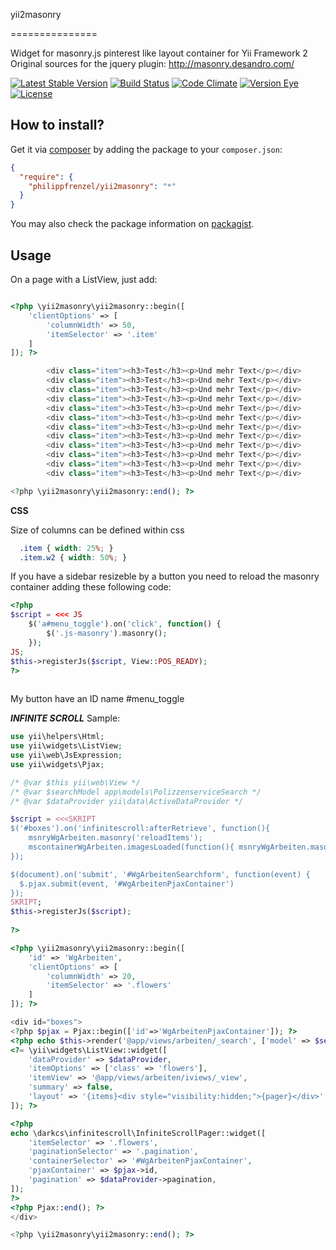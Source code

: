 yii2masonry

===============

Widget for masonry.js pinterest like layout container for Yii Framework 2
Original sources for the jquery plugin: http://masonry.desandro.com/

[![Latest Stable Version](https://poser.pugx.org/philippfrenzel/yii2masonry/v/stable.svg)](https://packagist.org/packages/philippfrenzel/yii2masonry)
[![Build Status](https://travis-ci.org/philippfrenzel/yii2masonry.svg?branch=master)](https://travis-ci.org/philippfrenzel/yii2masonry)
[![Code Climate](https://codeclimate.com/github/philippfrenzel/yii2masonry.png)](https://codeclimate.com/github/philippfrenzel/yii2masonry)
[![Version Eye](https://www.versioneye.com/php/philippfrenzel:yii2masonry/badge.svg)](https://www.versioneye.com/php/philippfrenzel:yii2masonry)
[![License](https://poser.pugx.org/philippfrenzel/yii2masonry/license.svg)](https://packagist.org/packages/philippfrenzel/yii2masonry)

How to install?
---------------

Get it via [composer](http://getcomposer.org/) by adding the package to your `composer.json`:

```json
{
  "require": {
    "philippfrenzel/yii2masonry": "*"
  }
}
```

You may also check the package information on [packagist](https://packagist.org/packages/philippfrenzel/yii2masonry).


Usage
-----
On a page with a ListView, just add:


```php

<?php \yii2masonry\yii2masonry::begin([
    'clientOptions' => [
        'columnWidth' => 50,
        'itemSelector' => '.item'
    ]
]); ?>

        <div class="item"><h3>Test</h3><p>Und mehr Text</p></div>
        <div class="item"><h3>Test</h3><p>Und mehr Text</p></div>
        <div class="item"><h3>Test</h3><p>Und mehr Text</p></div>
        <div class="item"><h3>Test</h3><p>Und mehr Text</p></div>
        <div class="item"><h3>Test</h3><p>Und mehr Text</p></div>
        <div class="item"><h3>Test</h3><p>Und mehr Text</p></div>
        <div class="item"><h3>Test</h3><p>Und mehr Text</p></div>
        <div class="item"><h3>Test</h3><p>Und mehr Text</p></div>
        <div class="item"><h3>Test</h3><p>Und mehr Text</p></div>
        <div class="item"><h3>Test</h3><p>Und mehr Text</p></div>
        <div class="item"><h3>Test</h3><p>Und mehr Text</p></div>
        <div class="item"><h3>Test</h3><p>Und mehr Text</p></div>

<?php \yii2masonry\yii2masonry::end(); ?>

```
**CSS**

Size of columns can be defined within css
```css
  .item { width: 25%; } 
  .item.w2 { width: 50%; }
```

If you have a sidebar resizeble by a button you need to reload the masonry container adding these following code:
```php
<?php
$script = <<< JS
    $('a#menu_toggle').on('click', function() {
        $('.js-masonry').masonry();
    });
JS;
$this->registerJs($script, View::POS_READY);
?>
  
```
My button have an ID name #menu_toggle

***INFINITE SCROLL***
Sample:
```php
use yii\helpers\Html;
use yii\widgets\ListView;
use yii\web\JsExpression;
use yii\widgets\Pjax;

/* @var $this yii\web\View */
/* @var $searchModel app\models\PolizzenserviceSearch */
/* @var $dataProvider yii\data\ActiveDataProvider */

$script = <<<SKRIPT
$('#boxes').on('infinitescroll:afterRetrieve', function(){
    msnryWgArbeiten.masonry('reloadItems');
    mscontainerWgArbeiten.imagesLoaded(function(){ msnryWgArbeiten.masonry() });
});

$(document).on('submit', '#WgArbeitenSearchform', function(event) {
  $.pjax.submit(event, '#WgArbeitenPjaxContainer')
});
SKRIPT;
$this->registerJs($script);
    
?>

<?php \yii2masonry\yii2masonry::begin([
    'id' => 'WgArbeiten',
    'clientOptions' => [
        'columnWidth' => 20,
        'itemSelector' => '.flowers'
    ]
]); ?>

<div id="boxes">
<?php $pjax = Pjax::begin(['id'=>'WgArbeitenPjaxContainer']); ?>
<?php echo $this->render('@app/views/arbeiten/_search', ['model' => $searchModel]); ?>
<?= \yii\widgets\ListView::widget([
    'dataProvider' => $dataProvider,
    'itemOptions' => ['class' => 'flowers'],
    'itemView' => '@app/views/arbeiten/iviews/_view',
    'summary' => false,
    'layout' => '{items}<div style="visibility:hidden;">{pager}</div>'
]); ?>

<?php
echo \darkcs\infinitescroll\InfiniteScrollPager::widget([
    'itemSelector' => '.flowers',
    'paginationSelector' => '.pagination',
    'containerSelector' => '#WgArbeitenPjaxContainer',
    'pjaxContainer' => $pjax->id,
    'pagination' => $dataProvider->pagination,
]);
?>
<?php Pjax::end(); ?>    
</div>

<?php \yii2masonry\yii2masonry::end(); ?>
```
